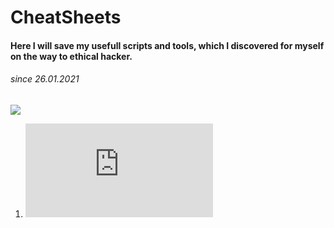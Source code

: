 # CheatSheets

#### Here I will save my usefull scripts and tools, which I discovered for myself on the way to ethical hacker.

###### since 26.01.2021

![](https://www.kindpng.com/picc/m/3-34478_cute-cat-gatito-tumblr-welcome-png-cute-welcome.png)

1. ![Cheat sheet with my popular tools](https://github.com/Pash3nlee/CheatSheets/blob/main/CheatSheet.md)
